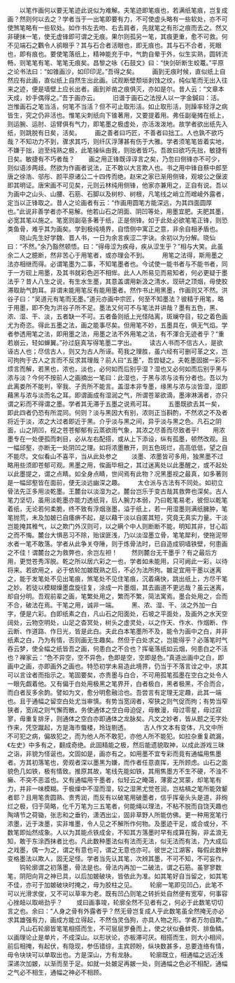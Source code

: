 <!-- { "loadSidebar": true } -->
　　以笔作画何以要无笔迹此说似为难解。夫笔迹即笔痕也，若满纸笔痕，岂复成画？然则何以去之？学者当于一出笔即要有力，不可使虚头略有一些软处，亦不可使煞笔略有一些软处。如作书左去吻、右去肩者，先就笔之有形之痕而去之。然又非硬抹一笔，使无虚锋即可谓之无痕。果尔则孤另一笔，其痕更重，愈不可救。何不见端石之鸜令人鹆眼乎？其与石合者活眼也，即无痕也。其与石不合者，死眼也，即有痕也。要使笔落纸上，精神能充于中，气韵自晕于外，似生实熟，圆转流畅，则笔笔有笔、笔笔无痕矣。昌黎之咏《石鼓文》曰：“快剑斫断生蛟鼍。”平原之论书法曰：“如锥画沙，如印印泥。”吾得之矣。
　　画到无痕时候，直似纸上自然应有此画，直似纸上自然生出此画。试观断壁颓垣剥蚀之纹，纯似笔而无出入往来之迹，便是墙壁上应长出者。画到斧凿之痕俱灭，亦如是尔。昔人云：“文章本天成，妙手偶得之。”吾于画亦云。
　　旧谱于画石之法授人以一字金鍼曰：活。岂惟画石之笔当活，何笔不当活？但不可止取形活。如止取形活，则躁率轻浮之病皆生，究之仍非活也。惟笔尖刺纸向下锥著用，又要提着用。弗任副毫摊在纸上，则运腕、运肘、运臂俱有气力，即笔墨之极虚处，亦活泼泼地。故学者欲出纸先入纸，则跳脱有日矣，活矣。
　　画之善者曰巧匠，不善者曰拙工。人也孰不欲巧哉？不知功力不到，骤求其巧，则纤仄浮薄甚有伤于大雅。学者须笔笔皆着实地，不嫌于拙，迨至纯熟之极，此笔操纵由我，则拙者皆巧。吾故曰欲巧先拙，敏捷有日矣。敏捷有不巧者哉？
　　画之用正锋既谆谆言之矣，乃忽曰侧锋亦不可少，则似语涉两歧。然欲为作画者说法，正不敢以大言欺人也。书之用中锋自蔡中郎至唐之徐浩、邬彤、颜平原诸公二十四传而绝。赵宋之家已渐用侧锋，观坡公之偃波即其明证。唐宋画不可见矣，元则云林纯用侧锋，他家亦兼用之，正自有说。吾以为画中之山头、山腰、石筋、石脚以及树杪、树根，凡笔线之峭立而嶒崚外露者，定当以正锋取之。昔人之论画者有云：“作画用圆笔方能深远，为其四面圆厚也。”此说非善学者亦不易解。他若山石之阴面、阴凹等处，用墨宜肥。夫肥其墨，必宽其笔以施之。笔宽则副亳多著于纸，正是侧锋。如于此处必欲笔笔正锋，则恐类鱼骨，难乎其为画矣。学到极纯境界，自悟侧中寓正之意，非余自相矛盾也。
　　晓山先生好学魏、晋人书，一日为余言疾涩二字诀。余初以为分解。晓仙曰：“不然。”余乃豁然顿悟。曰：“得毋涩为疾母，疾从涩生乎？”相与大笑。此虽余二人之臆断，然非苦心于用笔者，或亦理会不到。
　　用笔之法得，斯用墨之法亦相继而得。必谓笔墨为二事，不知笔墨者也。今试使一能书者与不能书者，同于一方砚上用墨，及其书就彩色迥不相侔。此人人所易见而易知者，何必更疑于墨法乎？昔人八生之说，有生水生墨，其意盖谓用新汲之清水，现研之顶烟，毋使胶滞取助气韵耳。非谓未能用笔反有能用墨者。然作书止用黑墨，作画则又不然。洪谷子曰：“吴道元有笔而无墨。”道元亦画中宗匠，何至不知墨法？彼精于用笔，略于用墨，即不免为洪谷子所不足。墨法又何可不与笔法并讲哉？墨有五色，黑、浓、湿、干、淡，五者缺一不可。五者备则纸上光怪陆离，斑斓夺目，较之着色画尤为奇恣。得此五墨之法，画之能事尽矣。但用笔不妙，五墨具在，俱无气焰。学者参透用笔之法，即用墨之法，用墨之法不外用笔之法，有不渾合无迹者乎？“重若崩云，轻如蝉翼。”孙过庭真写得笔墨二字出。
　　读古人书而不信古人，是欲诬古人也；尽信古人，则又为古人所诬。苟我之理胜，虽六经有可删可革之文，岂可拘拘于古人之言而不反求其理哉？前人曰“五墨”，吾尝疑之。夫乾墨固据一彩不烦言而解，若黑也，浓也，淡也，必何如而后别乎湿？湿也又必何如而后别乎黑与浓与淡？今何不按前人之画摘出一笔曰：此湿也，于黑与浓与淡有分者也。吾以为此离娄所不能判，宰我、子贡所不能言。盖湿本非专墨，缘黑与浓与淡皆湿，湿即藉黑与浓与淡而名之耳。即谓画成有湿润之气，所谓苍翠欲滴，墨渖淋漓者，亦只谓之彩而不得谓之墨。学者其无滞于五墨之说焉可耳。
　　五墨既欲去其一矣，即此四者仍恐有所混同。何则？淡与黑因大有别，浓则正当斟酌，不然浓之不及者将近于淡，浓之大过者即近于黑。介乎淡与黑之间，异乎淡与黑之色。凡石之阴面，山之阴凹，视之苍苍郁郁有云蒸欲雨气象，其浓之尽善而尽致者乎!
　　用浓墨专在一处便孤而刺目，必从左右配搭，或从上下添设，纵有孤墨，顿然改观。且一幅邱壑，亦断无一处阴凹之理。如将浓墨散开，则五色斑烂，高高低低，望之自不能尽。文似看山不喜平，当从此处参之
　　淡墨、浓墨皆可多用，独黑墨不过略用些须即苍郁可观。黑墨之用，俟画毕相之，其过迷离处以此墨醒之，或不起处以此墨提之，谓之点睛。如全身点睛，世间焉有此物？况黑墨视之最真，如多著则是一幅邱壑皆在面前，便无淡远幽深之趣。
　　太仓派与古法有不同处。如初立骨法先正多用淡乾墨。王麓台以淡湿为之。麓台岂乐于变古哉其救弊也深矣。古人笔力坚切，虽用淡乾墨亦能力透纸背，后人腕力本弱，乃曰乾笔易老，彼但以乾笔着纸，无论若何柔脆，终不致有浮烟涨墨，溢于纸上，若一用湿墨则满纸臃肿，笔笔抛荒，未及加皴已自痿痹不起，是以藉干淡以自匿其短，究竟无真实力量。干淡岂能掩其稚气，以之欺门外汉则可，以之瞒个中人则断断不能，明知其非，甘心蹈之而不悔。麓台大惧恶习不除，贻误匪浅，乃以淡湿墨立骨，笔笔犀利，使拖泥带水者一笔不敢落。学者从此争关夺陲，则于炼骨法时，已自造成铜墙铁壁，何患画之不佳！谓麓台之为救弊也，余岂左袒！
　　然则麓台无干墨乎？有之最后方用，更觉苍秀浑脱。乾之所以居六彩之一也，学者如未能用，只可阙此一彩，以待将来。若欲用之，必于依轮加皴既熟之后，不必为法所拘。皴足宜用干墨以迷离之，能于发笔处不见出笔痕，煞笔处不见住笔痕，沉着痛快，跳出纸上，方尽干笔之妙。若徒以模糊燥墨盘旋往复，涂成一片墨烟，其去画道不更远哉？虽云迷离，却自分明。吾观前辈之画，笔繁处用之，繁而不繁，简法寓焉。墨合处用之，合而不合，破法在焉。干笔之用，诚非一端。
　　黑、浓、湿、干、淡之外加一白字，便是六彩。白即纸素之白，凡山石之阳面处，石坡之平面处，及画外之水天空阔处，云物空明处，山足之杳冥处，树头之虚灵处，以之作天、作水、作烟断、作云断、作道路、作日光，皆是此白。夫此白本笔墨所不及，能令为画中之白，并非纸素之白，乃为有情，否则画无生趣矣。然但于白处求之，岂能得乎？必落笔时气吞云梦，使全幅之纸皆吾之画，何患白之不合也？挥毫落纸如云烟，何患白之不活也？禅家云：“色不异空，空不异色，色即是空，空即是色。”真道出画中之白，即画中之画，亦即画外之画也。特恐初学未易造此境界，仍当于不落言诠之中，求其可以言诠者而指示之。笔固要矣，亦贵墨与白合，不可用孤笔孤墨在空白之处令人一眼先觑着他。又有偏于白处用极黑之笔界开，白者极白，黑者极黑，不合而合，而白者反多余韵。譬如为文，愈分明愈融洽也。吾尝言有定理无定趣，此其一端也。且于通幅之留空白处尤当审慎。有势当宽阔者，窄狭之则气促而拘；有势当窄狭者，宽阔之则气懈而散。务使通体之空白毋迫促，毋散漫，毋过零星，毋过寂寥，毋重复排牙，则通体之空白亦即通体之龙脉矣。凡文之妙者，皆从题之无字处作来，凭空蹴起，方是海市蜃楼，玲珑剔透。
　　古人作文本有变体，凡文中所不可犯之病，偏故犯之，而为他人所不敢犯，亦他人所不能犯。如拉杂重复疏漏，《左史》中多有之，翻成奇绝。此固精能之极，然后能遗貌取神，以成此游戏三昧之诣，非貌为怪诞也。文固如是，画亦有之。如用墨不宜专彩而竟有通幅用焦墨者。方其初落笔也，旁观者深以墨黑为嫌，而作者任意直挥，无所顾虑。山石之面貌色几如铁，极有情致。推原其故，笔线先能如铁，其用焦墨方不生不硬，不浊不癞、不突不恶滥也。又有通幅用干墨者，似轻云之晻蔼，薄雾之冥蒙，却笔笔有力，并非一味模糊。于极燥中不湿而湿，较之湿黑尤觉苍润，岂枯槁之笔所能效颦者耶？且用笔贵圆熟、贵秀润，而反有以破笔用破墨者，信乎挥毫头头是道，非绚烂之极，归于简略，化千万笔为三五笔者，何能绳以理法，不粘不脱而自饶天趣也陶靖节之荷锄，张志和之垂钓，潇洒出尘，固非草野人所能仿佛。更一种用宽笔行浓墨，近于泼墨，实非堆墨，令人见之不解所作何物。及墨迹干足，或合或分，不数笔即灿然成象。人以为其能点铁成金，不知其方落墨时早有成算在胸，非孟浪无知，敢于东涂西抹者比也。凡此数种墨法似有法而无法，似无法而有法，乃大成后之戏墨，偶一为之，谓之有意也可，谓之无意也亦可。彼世之江湖客，每假此数种变格墨法以欺人，固无足怪。学者当先认其笔，次辨其墨，不可不知，不可妄作。
　　钩轮廓谓之初落墨，骨法是也。骨法内再加一二破法，谓之石筋。虽寥寥数笔，阴阳向背之神已具，以后加皴破块，皆依此为准。如其笔好自当留之，如其笔不佳，亦可于加皴破块时掩之，毋为胶柱之见。
　　轮廓一笔即见凹凸，此笔不可以光滑求俊，又不可以草率为老。既有凹凸则笔之转折处自然便有宽窄，何事容心挫衄以取峭劲乎？
　　或曰画事竣，轮廓全然不见者有之，何必于此数笔切切言之也。余曰：“人身之骨有外露者乎？然无骨岂复成人乎此数笔虽全然掩无亦必求其雄强有力，画成方能立得起，不然刍灵刍狗，亦具人物之形。学者万勿自欺。”
　　凡山石轮廓皆笔笔相搭而生，不可层层罗叠而上，使之状似叠蚌壳、排鱼鳞。以画理论止是单片，不成深山。以形状论，亦板滞可厌。相搭而生，则大小相间，前后相掩，有起伏，有隐现，参伍错综，主宾顾盼，纵块数甚多，总要连络有情，毋令块块可以单取出也。方是深山，方有龙脉。
　　轮廓既立，相通幅之远近浅深递次加皴，以渐而至于足。如就一处皴足再皴一处，则通幅之色必不相配，通幅之气必不相生，通幅之神必不相顾。

